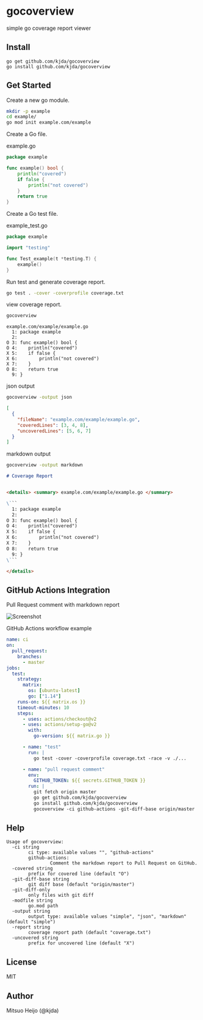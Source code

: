 # gocoverview

simple go coverage report viewer

## Install

```
go get github.com/kjda/gocoverview
go install github.com/kjda/gocoverview
```

## Get Started

Create a new go module.
```sh
mkdir -p example
cd example/
go mod init example.com/example
```

Create a Go file.

example.go
```go
package example

func example() bool {
	println("covered")
	if false {
		println("not covered")
	}
	return true
}
```

Create a Go test file.

example_test.go
```go
package example

import "testing"

func Test_example(t *testing.T) {
	example()
}
```

Run test and generate coverage report.

```sh
go test . -cover -coverprofile coverage.txt
```

view coverage report.

```sh
gocoverview
```

```
example.com/example/example.go
  1: package example
  2: 
O 3: func example() bool {
O 4: 	println("covered")
X 5: 	if false {
X 6: 		println("not covered")
X 7: 	}
O 8: 	return true
  9: }
```

json output

```sh
gocoverview -output json
```

```json
[
  {
    "fileName": "example.com/example/example.go",
    "coveredLines": [3, 4, 8], 
    "uncoveredLines": [5, 6, 7]
  }
]
```

markdown output

```sh
gocoverview -output markdown
```

```markdown
# Coverage Report


<details> <summary> example.com/example/example.go </summary>

\```
  1: package example
  2:
O 3: func example() bool {
O 4: 	println("covered")
X 5: 	if false {
X 6: 		println("not covered")
X 7: 	}
O 8: 	return true
  9: }
\```

</details>
```

## GitHub Actions Integration

Pull Request comment with markdown report

![Screenshot](https://user-images.githubusercontent.com/25817501/85069957-f1c8f300-b1ef-11ea-9ea3-7200e26483da.png)

GitHub Actions workflow example

```yaml
name: ci
on:
  pull_request:
    branches:
      - master
jobs:
  test:
    strategy:
      matrix:
        os: [ubuntu-latest]
        go: ["1.14"]
    runs-on: ${{ matrix.os }}
    timeout-minutes: 10
    steps:
      - uses: actions/checkout@v2
      - uses: actions/setup-go@v2
        with:
          go-version: ${{ matrix.go }}

      - name: "test"
        run: |
          go test -cover -coverprofile coverage.txt -race -v ./...

      - name: "pull request comment"
        env:
          GITHUB_TOKEN: ${{ secrets.GITHUB_TOKEN }}
        run: |
          git fetch origin master
          go get github.com/kjda/gocoverview
          go install github.com/kjda/gocoverview
          gocoverview -ci github-actions -git-diff-base origin/master
```

## Help

```
Usage of gocoverview:
  -ci string
        ci type: available values "", "github-actions"
        github-actions:
                Comment the markdown report to Pull Request on GitHub.
  -covered string
        prefix for covered line (default "O")
  -git-diff-base string
        git diff base (default "origin/master")
  -git-diff-only
        only files with git diff
  -modfile string
        go.mod path
  -output string
        output type: available values "simple", "json", "markdown" (default "simple")
  -report string
        coverage report path (default "coverage.txt")
  -uncovered string
        prefix for uncovered line (default "X")
```

## License

MIT

## Author

Mitsuo Heijo (@kjda)
